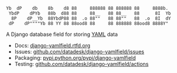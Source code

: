 <pre><code>Yb  dP    db    8b    d8 88     888888 88 888888 88     8888b.
 YbdP    dPYb   88b  d88 88     88__   88 88__   88      8I  Yb
  8P    dP__Yb  88YbdP88 88  .o 88""   88 88""   88  .o  8I  dY
 dP    dP""""Yb 88 YY 88 88ood8 88     88 888888 88ood8 8888Y"  </code></pre>

A Django database field for storing [YAML](http://en.wikipedia.org/wiki/YAML) data

* Docs: [django-yamlfield.rtfd.org](https://django-yamlfield.rtfd.org)
* Issues: [github.com/datadesk/django-yamlfield/issues](https://github.com/datadesk/django-yamlfield/issues)
* Packaging: [pypi.python.org/pypi/django-yamlfield](https://pypi.python.org/pypi/django-yamlfield)
* Testing: [github.com/datadesk/django-yamlfield/actions](https://github.com/datadesk/django-yamlfield/actions)

